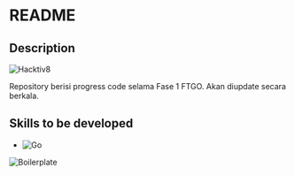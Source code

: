 # README

## Description

![Hacktiv8](https://www.hacktiv8.com/_next/image?url=%2Flogo.png&w=3840&q=75 "Hacktiv8")

Repository berisi progress code selama Fase 1 FTGO. Akan diupdate secara berkala.


## Skills to be developed
* ![Go](https://img.shields.io/badge/go-%2300ADD8.svg?style=for-the-badge&logo=go&logoColor=white)

![Boilerplate](Go.JPG)